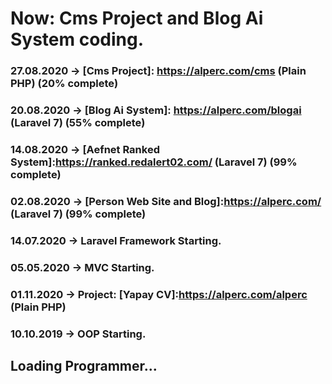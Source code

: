 # Now: Cms Project and Blog Ai System coding.

### 27.08.2020 -> [Cms Project]: https://alperc.com/cms (Plain PHP) (20% complete)
### 20.08.2020 -> [Blog Ai System]: https://alperc.com/blogai (Laravel 7) (55% complete)
### 14.08.2020 -> [Aefnet Ranked System]:https://ranked.redalert02.com/ (Laravel 7) (99% complete)
### 02.08.2020 -> [Person Web Site and Blog]:https://alperc.com/ (Laravel 7) (99% complete)
### 14.07.2020 -> Laravel Framework Starting.
### 05.05.2020 -> MVC Starting.
### 01.11.2020 -> Project: [Yapay CV]:https://alperc.com/alperc (Plain PHP)
### 10.10.2019 -> OOP Starting.
## Loading Programmer...
